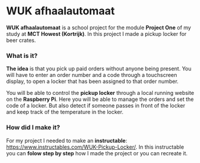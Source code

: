 # WUK afhaalautomaat

**WUK afhaalautomaat** is a school project for the module **Project One** of my study at **MCT Howest (Kortrijk)**. In this project I made a pickup locker for beer crates. 

### What is it?

**The idea** is that you pick up paid orders without anyone being present. You will have to enter an order number and a code through a touchscreen display, to open a locker that has been assigned to that order number.

You will be able to control the **pickup locker** through a local running website on the **Raspberry Pi**. Here you will be able to manage the orders and set the code of a locker. But also detect if someone passes in front of the locker and keep track of the temperature in the locker.

###   How did I make it?
For my project I needed to make an **instructable**: https://www.instructables.com/WUK-Pickup-Locker/. In this instructable you can **folow step by step** how I made the project or you can recreate it.
